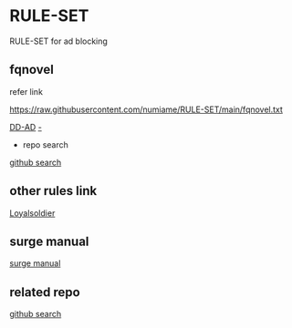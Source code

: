 # RULE-SET
RULE-SET for ad blocking

## fqnovel

refer link

https://raw.githubusercontent.com/numiame/RULE-SET/main/fqnovel.txt

[DD-AD](https://github.com/afwfv/DD-AD)
[-](https://github.com/fengmingjuesha/-)

- repo search

[github search](https://github.com/search?q=%E7%95%AA%E8%8C%84%E5%B0%8F%E8%AF%B4&type=repositories)

## other rules link

[Loyalsoldier](https://github.com/Loyalsoldier/surge-rules)


## surge manual

[surge manual](https://manual.nssurge.com/rule/http.html)

## related repo

[github search](https://github.com/search?q=surge+rules&type=repositories)